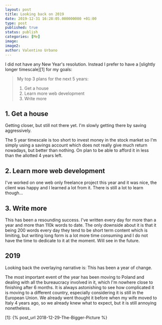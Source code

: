 ```yaml
---
layout: post
title: Looking back on 2019
date: 2019-12-31 16:28:05.000000000 +01:00
type: post
published: true
status: publish
categories: [Me]
image:
image2:
author: Valentino Urbano
---
```


I did not have any New Year's resolution. Instead I prefer to have a [slightly longer timescale][1] for my goals:

>My top 3 plans for the next 5 years:
>
>1. Get a house
>2. Learn more web development
>3. Write more

## 1. Get a house

Getting closer, but still not there yet. I'm slowly getting there by saving aggressively.

The 5 year timescale is too short to invest money in the stock market so I'm simply using a savings account which does not really give much return nowadays, but better than nothing. On plan to be able to afford it in less than the allotted 4 years left.

## 2. Learn more web development

I've worked on one web only freelance project this year and it was nice, the client was happy and I learned a lot from it. There is still a lot to learn though...

## 3. Write more

This has been a resounding success. I've written every day for more than a year and more than 110k words to date. The only downside about it is that it being 200 words every day they tend to be short term content which is limiting, but writing long form is a lot more time consuming and I do not have the time to dedicate to it at the moment. Will see in the future.

## 2019

Looking back the overlaying narrative is: This has been a year of change.

The most important event of the year has been moving to Poland and dealing with all the bureaucracy involved in it, which I'm nowhere close to finishing after 6 months. It is always astonishing to see how complicated it is moving to a different country, especially considering it is still in the European Union. We already went thought it before when my wife moved to Italy 4 years ago, so we already knew what to expect, but it is still annoying nonetheless.

[1]: {% post_url 2018-12-29-The-Bigger-Picture %}
